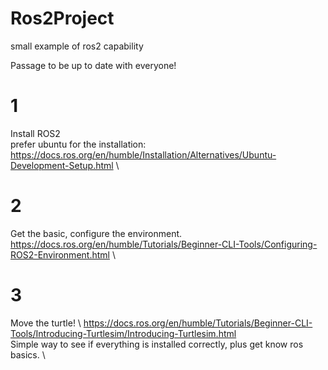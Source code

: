 # Ros2Project 
small example of ros2 capability 

Passage to be up to date with everyone! 

# 1 
Install ROS2 \
prefer ubuntu for the installation: \
https://docs.ros.org/en/humble/Installation/Alternatives/Ubuntu-Development-Setup.html \

# 2 
Get the basic, configure the environment. \
https://docs.ros.org/en/humble/Tutorials/Beginner-CLI-Tools/Configuring-ROS2-Environment.html \

# 3 
Move the turtle! \ 
https://docs.ros.org/en/humble/Tutorials/Beginner-CLI-Tools/Introducing-Turtlesim/Introducing-Turtlesim.html \
Simple way to see if everything is installed correctly, plus get know ros basics. \


